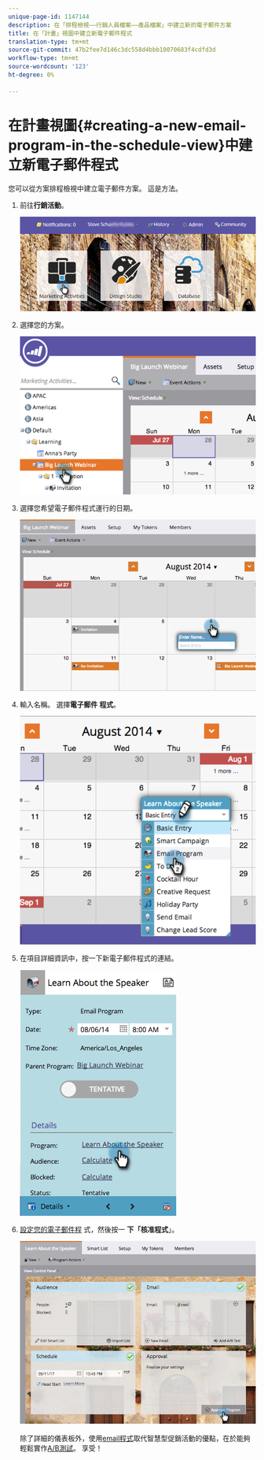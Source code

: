 ```yaml
---
unique-page-id: 1147144
description: 在「排程檢視——行銷人員檔案——產品檔案」中建立新的電子郵件方案
title: 在「計畫」視圖中建立新電子郵件程式
translation-type: tm+mt
source-git-commit: 47b2fee7d146c3dc558d4bbb10070683f4cdfd3d
workflow-type: tm+mt
source-wordcount: '123'
ht-degree: 0%

---
```



# 在計畫視圖{#creating-a-new-email-program-in-the-schedule-view}中建立新電子郵件程式

您可以從方案排程檢視中建立電子郵件方案。 這是方法。

1. 前往&#x200B;**行銷活動**。

   ![](assets/login-marketing-activities-2.png)

1. 選擇您的方案。

   ![](assets/image2014-9-23-15-3a34-3a11.png)

1. 選擇您希望電子郵件程式運行的日期。

   ![](assets/image2014-9-23-15-3a35-3a16.png)

1. 輸入名稱。 選擇&#x200B;**電子郵件** **程式**。

   ![](assets/image2014-9-23-15-3a35-3a32.png)

1. 在項目詳細資訊中，按一下新電子郵件程式的連結。

   ![](assets/image2014-9-23-15-3a35-3a42.png)

1. [設定您的電子郵件程](../../../../product-docs/email-marketing/email-programs/creating-an-email-program/create-an-email-program.md) 式，然後按一 **下「核准程式**」。

   ![](assets/learnaboutthespeaker.png)

   除了詳細的儀表板外，使用[email程式](http://docs.marketo.com/display/docs/email+programs)取代智慧型促銷活動的優點，在於能夠輕鬆實作[A/B測試](../../../../product-docs/email-marketing/email-programs/email-program-actions/email-test-a-b-test/add-an-a-b-test.md)。 享受！

